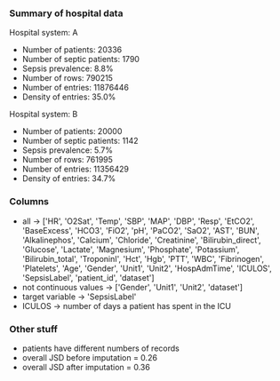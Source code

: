 ### Summary of hospital data
Hospital system: A
  - Number of patients: 20336
  - Number of septic patients: 1790
  - Sepsis prevalence: 8.8%
  - Number of rows: 790215
  - Number of entries: 11876446
  - Density of entries: 35.0%

Hospital system: B
  - Number of patients: 20000
  - Number of septic patients: 1142
  - Sepsis prevalence: 5.7%
  - Number of rows: 761995
  - Number of entries: 11356429
  - Density of entries: 34.7%

### Columns
* all -> ['HR', 'O2Sat', 'Temp', 'SBP', 'MAP', 'DBP', 'Resp', 'EtCO2',
'BaseExcess', 'HCO3', 'FiO2', 'pH', 'PaCO2', 'SaO2', 'AST', 'BUN',
'Alkalinephos', 'Calcium', 'Chloride', 'Creatinine', 'Bilirubin_direct',
'Glucose', 'Lactate', 'Magnesium', 'Phosphate', 'Potassium',
'Bilirubin_total', 'TroponinI', 'Hct', 'Hgb', 'PTT', 'WBC',
'Fibrinogen', 'Platelets', 'Age', 'Gender', 'Unit1', 'Unit2',
'HospAdmTime', 'ICULOS', 'SepsisLabel', 'patient_id', 'dataset']
* not continuous values -> ['Gender', 'Unit1', 'Unit2', 'dataset']
* target variable -> 'SepsisLabel'
* ICULOS -> number of days a patient has spent in the ICU

### Other stuff
* patients have different numbers of records
* overall JSD before imputation = 0.26
* overall JSD after imputation = 0.36
